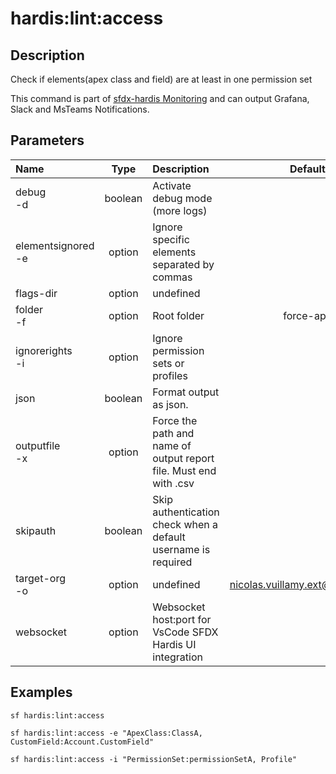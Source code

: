 <!-- This file has been generated with command 'sf hardis:doc:plugin:generate'. Please do not update it manually or it may be overwritten -->
# hardis:lint:access

## Description

Check if elements(apex class and field) are at least in one permission set
  
This command is part of [sfdx-hardis Monitoring](https://sfdx-hardis.cloudity.com/salesforce-monitoring-missing-access/) and can output Grafana, Slack and MsTeams Notifications.


## Parameters

| Name                   |  Type   | Description                                                       |              Default              | Required | Options |
|:-----------------------|:-------:|:------------------------------------------------------------------|:---------------------------------:|:--------:|:-------:|
| debug<br/>-d           | boolean | Activate debug mode (more logs)                                   |                                   |          |         |
| elementsignored<br/>-e | option  | Ignore specific elements separated by commas                      |                                   |          |         |
| flags-dir              | option  | undefined                                                         |                                   |          |         |
| folder<br/>-f          | option  | Root folder                                                       |             force-app             |          |         |
| ignorerights<br/>-i    | option  | Ignore permission sets or profiles                                |                                   |          |         |
| json                   | boolean | Format output as json.                                            |                                   |          |         |
| outputfile<br/>-x      | option  | Force the path and name of output report file. Must end with .csv |                                   |          |         |
| skipauth               | boolean | Skip authentication check when a default username is required     |                                   |          |         |
| target-org<br/>-o      | option  | undefined                                                         | <nicolas.vuillamy.ext@vusion.com> |          |         |
| websocket              | option  | Websocket host:port for VsCode SFDX Hardis UI integration         |                                   |          |         |

## Examples

```shell
sf hardis:lint:access
```

```shell
sf hardis:lint:access -e "ApexClass:ClassA, CustomField:Account.CustomField"
```

```shell
sf hardis:lint:access -i "PermissionSet:permissionSetA, Profile"
```


